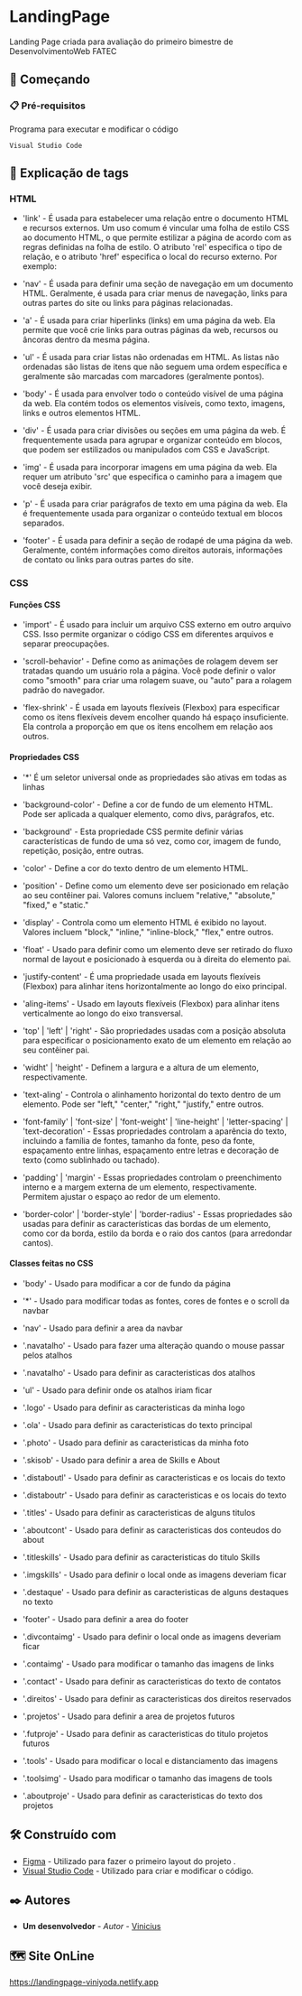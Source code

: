 # LandingPage
Landing Page criada para avaliação do primeiro bimestre de DesenvolvimentoWeb FATEC 

## 🚀 Começando

### 📋 Pré-requisitos
Programa para executar e modificar o código

```
Visual Studio Code
```

## 🔧 Explicação de tags

### HTML

 * 'link' - É usada para estabelecer uma relação entre o documento HTML e recursos externos. Um uso comum é vincular uma folha de estilo CSS ao documento HTML, o que permite estilizar a página de acordo com as regras definidas na folha de estilo. O atributo 'rel' especifica o tipo de relação, e o atributo 'href' especifica o local do recurso externo. Por exemplo:

 * 'nav' - É usada para definir uma seção de navegação em um documento HTML. Geralmente, é usada para criar menus de navegação, links para outras partes do site ou links para páginas relacionadas.

 * 'a' - É usada para criar hiperlinks (links) em uma página da web. Ela permite que você crie links para outras páginas da web, recursos ou âncoras dentro da mesma página.

 * 'ul' - É usada para criar listas não ordenadas em HTML. As listas não ordenadas são listas de itens que não seguem uma ordem específica e geralmente são marcadas com marcadores (geralmente pontos).

 * 'body' - É usada para envolver todo o conteúdo visível de uma página da web. Ela contém todos os elementos visíveis, como texto, imagens, links e outros elementos HTML.

 * 'div' - É usada para criar divisões ou seções em uma página da web. É frequentemente usada para agrupar e organizar conteúdo em blocos, que podem ser estilizados ou manipulados com CSS e JavaScript.

 * 'img' - É usada para incorporar imagens em uma página da web. Ela requer um atributo 'src' que especifica o caminho para a imagem que você deseja exibir.

 * 'p' - É usada para criar parágrafos de texto em uma página da web. Ela é frequentemente usada para organizar o conteúdo textual em blocos separados.

 * 'footer' - É usada para definir a seção de rodapé de uma página da web. Geralmente, contém informações como direitos autorais, informações de contato ou links para outras partes do site.

### CSS

#### Funções CSS

 * 'import' - É usado para incluir um arquivo CSS externo em outro arquivo CSS. Isso permite organizar o código CSS em diferentes arquivos e separar preocupações.

 * 'scroll-behavior' - Define como as animações de rolagem devem ser tratadas quando um usuário rola a página. Você pode definir o valor como "smooth" para criar uma rolagem suave, ou "auto" para a rolagem padrão do navegador.

 * 'flex-shrink' - É usada em layouts flexíveis (Flexbox) para especificar como os itens flexíveis devem encolher quando há espaço insuficiente. Ela controla a proporção em que os itens encolhem em relação aos outros.

#### Propriedades CSS

 * '*' É um seletor universal onde as propriedades são ativas em todas as linhas

 * 'background-color' - Define a cor de fundo de um elemento HTML. Pode ser aplicada a qualquer elemento, como divs, parágrafos, etc.

 * 'background' - Esta propriedade CSS permite definir várias características de fundo de uma só vez, como cor, imagem de fundo, repetição, posição, entre outras.
 * 'color' - Define a cor do texto dentro de um elemento HTML.

 * 'position' - Define como um elemento deve ser posicionado em relação ao seu contêiner pai. Valores comuns incluem "relative," "absolute," "fixed," e "static."

 * 'display' - Controla como um elemento HTML é exibido no layout. Valores incluem "block," "inline," "inline-block," "flex," entre outros.

 * 'float' - Usado para definir como um elemento deve ser retirado do fluxo normal de layout e posicionado à esquerda ou à direita do elemento pai.

 * 'justify-content' - É uma propriedade usada em layouts flexíveis (Flexbox) para alinhar itens horizontalmente ao longo do eixo principal.

 * 'aling-items' - Usado em layouts flexíveis (Flexbox) para alinhar itens verticalmente ao longo do eixo transversal.

 * 'top' | 'left' | 'right' - São propriedades usadas com a posição absoluta para especificar o posicionamento exato de um elemento em relação ao seu contêiner pai.

 * 'widht' | 'height' - Definem a largura e a altura de um elemento, respectivamente.

 * 'text-aling' - Controla o alinhamento horizontal do texto dentro de um elemento. Pode ser "left," "center," "right," "justify," entre outros.

 * 'font-family' | 'font-size' | 'font-weight' | 'line-height' | 'letter-spacing' | 'text-decoration' - Essas propriedades controlam a aparência do texto, incluindo a família de fontes, tamanho da fonte, peso da fonte, espaçamento entre linhas, espaçamento entre letras e decoração de texto (como sublinhado ou tachado).

 * 'padding' | 'margin' - Essas propriedades controlam o preenchimento interno e a margem externa de um elemento, respectivamente. Permitem ajustar o espaço ao redor de um elemento.

 * 'border-color' | 'border-style' | 'border-radius' - Essas propriedades são usadas para definir as características das bordas de um elemento, como cor da borda, estilo da borda e o raio dos cantos (para arredondar cantos).

#### Classes feitas no CSS

 * 'body' - Usado para modificar a cor de fundo da página

 * '*' - Usado para modificar todas as fontes, cores de fontes e o scroll da navbar

 * 'nav' - Usado para definir a area da navbar

 * '.navatalho' - Usado para fazer uma alteração quando o mouse passar pelos atalhos

 * '.navatalho' - Usado para definir as caracteristicas dos atalhos

 * 'ul' - Usado para definir onde os atalhos iriam ficar

 * '.logo' - Usado para definir as caracteristicas da minha logo

 * '.ola' - Usado para definir as caracteristicas do texto principal

 * '.photo' - Usado para definir as caracteristicas da minha foto

 * '.skisob' - Usado para definir a area de Skills e About

 * '.distaboutl' - Usado para definir as caracteristicas e os locais do texto

 * '.distaboutr' - Usado para definir as caracteristicas e os locais do texto

 * '.titles' - Usado para definir as caracteristicas de alguns titulos

 * '.aboutcont' - Usado para definir as caracteristicas dos conteudos do about

 * '.titleskills' - Usado para definir as caracteristicas do titulo Skills

 * '.imgskills' - Usado para definir o local onde as imagens deveriam ficar

 * '.destaque' - Usado para definir as caracteristicas de alguns destaques no texto

 * 'footer' - Usado para definir a area do footer

 * '.divcontaimg' - Usado para definir o local onde as imagens deveriam ficar

 * '.contaimg' - Usado para modificar o tamanho das imagens de links

 * '.contact' - Usado para definir as caracteristicas do texto de contatos

 * '.direitos' - Usado para definir as caracteristicas dos direitos reservados

 * '.projetos' - Usado para definir a area de projetos futuros

 * '.futproje' - Usado para definir as caracteristicas do titulo projetos futuros

 * '.tools' - Usado para modificar o local e distanciamento das imagens

 * '.toolsimg' - Usado para modificar o tamanho das imagens de tools

 * '.aboutproje' - Usado para definir as caracteristicas do texto dos projetos

## 🛠️ Construído com

* [Figma](https://www.figma.com) - Utilizado para fazer o primeiro layout do projeto .
* [Visual Studio Code](https://code.visualstudio.com) - Utilizado para criar e modificar o código.

## ✒️ Autores

* **Um desenvolvedor** - *Autor* - [Vinicius](https://github.com/Viniyoda)

## 🗺️ Site OnLine

https://landingpage-viniyoda.netlify.app
